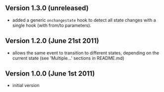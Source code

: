 
Version 1.3.0 (unreleased)
--------------------------
 * added a generic `onchangestate` hook to detect all state changes with a single hook (with from/to parameters).

Version 1.2.0 (June 21st 2011)
------------------------------
 * allows the same event to transition to different states, depending on the current state (see 'Multiple...' sections in README.md)

Version 1.0.0 (June 1st 2011)
-----------------------------
 * initial version
